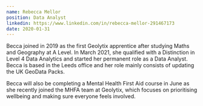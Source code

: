 ```yaml
---
name: Rebecca Mellor
position: Data Analyst
linkedin: https://www.linkedin.com/in/rebecca-mellor-291467173
date: 2020-01-31
---
```


Becca joined in 2019 as the first Geolytix apprentice after studying Maths and Geography at A Level. In March 2021, she qualified with a Distinction in Level 4 Data Analytics and started her permanent role as a Data Analyst. Becca is based in the Leeds office and her role mainly consists of updating the UK GeoData Packs.

Becca will also be completing a Mental Health First Aid course in June as she recently joined the MHFA team at Geolytix, which focuses on prioritising wellbeing and making sure everyone feels involved.